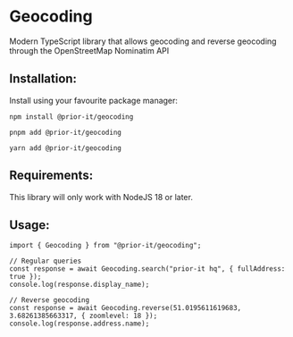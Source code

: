 # Geocoding

Modern TypeScript library that allows geocoding and reverse geocoding through the OpenStreetMap Nominatim API

## Installation:
Install using your favourite package manager:

```
npm install @prior-it/geocoding
```

```
pnpm add @prior-it/geocoding
```

```
yarn add @prior-it/geocoding
```

## Requirements:
This library will only work with NodeJS 18 or later.


## Usage:

```
import { Geocoding } from "@prior-it/geocoding";

// Regular queries
const response = await Geocoding.search("prior-it hq", { fullAddress: true });
console.log(response.display_name);

// Reverse geocoding
const response = await Geocoding.reverse(51.0195611619683, 3.68261385663317, { zoomlevel: 18 });
console.log(response.address.name);
```
